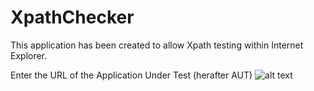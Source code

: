 # XpathChecker

This application has been created to allow Xpath testing within Internet Explorer.

Enter the URL of the Application Under Test (herafter AUT)
![alt text](https://i.imgur.com/oYjwHzT.png)

